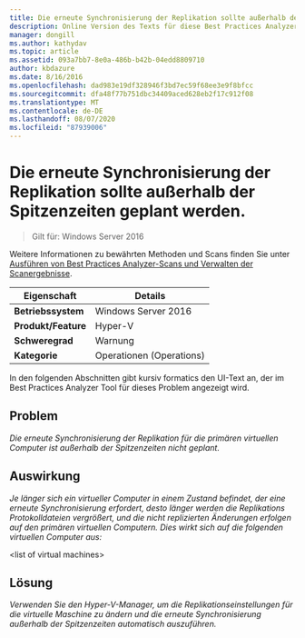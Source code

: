```yaml
---
title: Die erneute Synchronisierung der Replikation sollte außerhalb der Spitzenzeiten geplant werden.
description: Online Version des Texts für diese Best Practices Analyzer Regel.
manager: dongill
ms.author: kathydav
ms.topic: article
ms.assetid: 093a7bb7-8e0a-486b-b42b-04edd8809710
author: kbdazure
ms.date: 8/16/2016
ms.openlocfilehash: dad983e19df328946f3bd7ec59f68ee3e9f8bfcc
ms.sourcegitcommit: dfa48f77b751dbc34409aced628eb2f17c912f08
ms.translationtype: MT
ms.contentlocale: de-DE
ms.lasthandoff: 08/07/2020
ms.locfileid: "87939006"
---
```

# <a name="resynchronization-of-replication-should-be-scheduled-for-off-peak-hours"></a>Die erneute Synchronisierung der Replikation sollte außerhalb der Spitzenzeiten geplant werden.

>Gilt für: Windows Server 2016

Weitere Informationen zu bewährten Methoden und Scans finden Sie unter [Ausführen von Best Practices Analyzer-Scans und Verwalten der Scanergebnisse](https://go.microsoft.com/fwlink/p/?LinkID=223177).

|Eigenschaft|Details|
|-|-|
|**Betriebssystem**|Windows Server 2016|
|**Produkt/Feature**|Hyper-V|
|**Schweregrad**|Warnung|
|**Kategorie**|Operationen (Operations)|

In den folgenden Abschnitten gibt kursiv formatics den UI-Text an, der im Best Practices Analyzer Tool für dieses Problem angezeigt wird.

## <a name="issue"></a>Problem
*Die erneute Synchronisierung der Replikation für die primären virtuellen Computer ist außerhalb der Spitzenzeiten nicht geplant.*

## <a name="impact"></a>Auswirkung
*Je länger sich ein virtueller Computer in einem Zustand befindet, der eine erneute Synchronisierung erfordert, desto länger werden die Replikations Protokolldateien vergrößert, und die nicht replizierten Änderungen erfolgen auf den primären virtuellen Computern. Dies wirkt sich auf die folgenden virtuellen Computer aus:*

\<list of virtual machines>

## <a name="resolution"></a>Lösung
*Verwenden Sie den Hyper-V-Manager, um die Replikationseinstellungen für die virtuelle Maschine zu ändern und die erneute Synchronisierung außerhalb der Spitzenzeiten automatisch auszuführen.*




